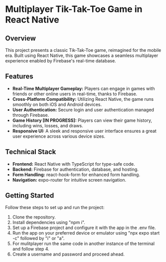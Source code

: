 # Multiplayer Tik-Tak-Toe Game in React Native

## Overview

This project presents a classic Tik-Tak-Toe game, reimagined for the mobile era. Built using React Native, this game showcases a seamless multiplayer experience enabled by Firebase's real-time database. 

## Features

- **Real-Time Multiplayer Gameplay:** Players can engage in games with friends or other online users in real-time, thanks to Firebase.
- **Cross-Platform Compatibility:** Utilizing React Native, the game runs smoothly on both iOS and Android devices.
- **User Authentication:** Secure login and user authentication managed through Firebase.
- **Game History \[IN PROGRESS\]:** Players can view their game history, including wins, losses, and draws.
- **Responsive UI:** A sleek and responsive user interface ensures a great user experience across various device sizes.

## Technical Stack

- **Frontend:** React Native with TypeScript for type-safe code.
- **Backend:** Firebase for authentication, database, and hosting.
- **Form Handling:** react-hook-form for enhanced form handling.
- **Navigation:** expo-router for intuitive screen navigation.


## Getting Started

Follow these steps to set up and run the project:

1. Clone the repository.
2. Install dependencies using "npm i".
3. Set up a Firebase project and configure it with the app in the .env file. 
4. Run the app on your preferred device or emulator using "npx expo start -c" followed by "i" or "a". 
5. For mulitplayer run the same code in another instance of the terminal and follow step 4.
6. Create a username and password and proceed ahead.

